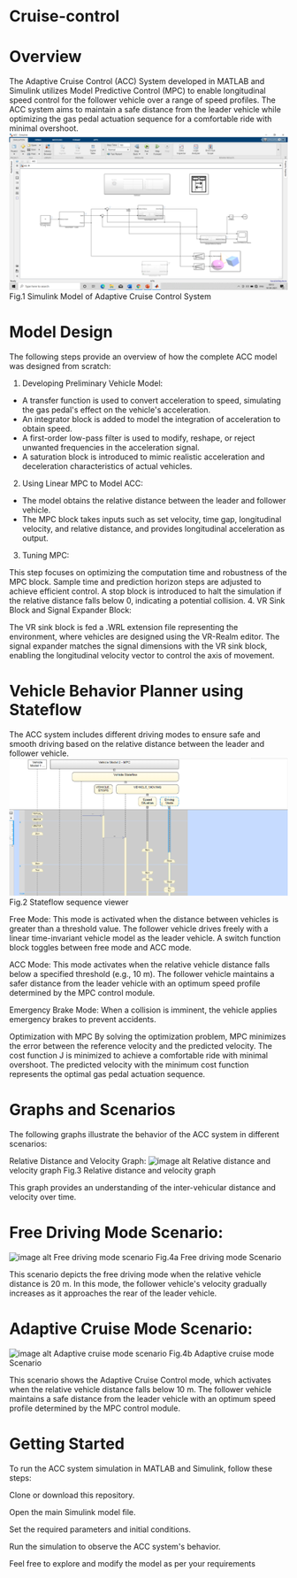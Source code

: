 # Cruise-control
# Overview
The Adaptive Cruise Control (ACC) System developed in MATLAB and Simulink utilizes Model Predictive Control (MPC) to enable longitudinal speed control for the follower vehicle over a range of speed profiles. The ACC system aims to maintain a safe distance from the leader vehicle while optimizing the gas pedal actuation sequence for a comfortable ride with minimal overshoot.
![image alt](Simulink_Model_of_Adaptive_Cruise_Control_System.png)
 Fig.1 Simulink Model of Adaptive Cruise Control System

# Model Design
The following steps provide an overview of how the complete ACC model was designed from scratch:

1. Developing Preliminary Vehicle Model:

* A transfer function is used to convert acceleration to speed, simulating the gas pedal's effect on the vehicle's acceleration.
* An integrator block is added to model the integration of acceleration to obtain speed.
* A first-order low-pass filter is used to modify, reshape, or reject unwanted frequencies in the acceleration signal.
* A saturation block is introduced to mimic realistic acceleration and deceleration characteristics of actual vehicles.
2. Using Linear MPC to Model ACC:

* The model obtains the relative distance between the leader and follower vehicle.
* The MPC block takes inputs such as set velocity, time gap, longitudinal velocity, and relative distance, and provides longitudinal acceleration as output.
3. Tuning MPC:

This step focuses on optimizing the computation time and robustness of the MPC block.
Sample time and prediction horizon steps are adjusted to achieve efficient control.
A stop block is introduced to halt the simulation if the relative distance falls below 0, indicating a potential collision.
4. VR Sink Block and Signal Expander Block:

The VR sink block is fed a .WRL extension file representing the environment, where vehicles are designed using the VR-Realm editor.
The signal expander matches the signal dimensions with the VR sink block, enabling the longitudinal velocity vector to control the axis of movement.
# Vehicle Behavior Planner using Stateflow
The ACC system includes different driving modes to ensure safe and smooth driving based on the relative distance between the leader and follower vehicle.
![image alt](Stateflow_sequence_viewer.png)
Fig.2 Stateflow sequence viewer

Free Mode: This mode is activated when the distance between vehicles is greater than a threshold value. The follower vehicle drives freely with a linear time-invariant vehicle model as the leader vehicle. A switch function block toggles between free mode and ACC mode.

ACC Mode: This mode activates when the relative vehicle distance falls below a specified threshold (e.g., 10 m). The follower vehicle maintains a safer distance from the leader vehicle with an optimum speed profile determined by the MPC control module.

Emergency Brake Mode: When a collision is imminent, the vehicle applies emergency brakes to prevent accidents.

Optimization with MPC
By solving the optimization problem, MPC minimizes the error between the reference velocity and the predicted velocity. The cost function J is minimized to achieve a comfortable ride with minimal overshoot. The predicted velocity with the minimum cost function represents the optimal gas pedal actuation sequence.

# Graphs and Scenarios
The following graphs illustrate the behavior of the ACC system in different scenarios:

Relative Distance and Velocity Graph:
![image alt]()
Relative distance and velocity graph Fig.3 Relative distance and velocity graph

This graph provides an understanding of the inter-vehicular distance and velocity over time.

# Free Driving Mode Scenario:
![image alt]()
Free driving mode scenario Fig.4a Free driving mode Scenario

This scenario depicts the free driving mode when the relative vehicle distance is 20 m. In this mode, the follower vehicle's velocity gradually increases as it approaches the rear of the leader vehicle.

# Adaptive Cruise Mode Scenario:
![image alt]()
Adaptive cruise mode scenario Fig.4b Adaptive cruise mode Scenario

This scenario shows the Adaptive Cruise Control mode, which activates when the relative vehicle distance falls below 10 m. The follower vehicle maintains a safe distance from the leader vehicle with an optimum speed profile determined by the MPC control module.

# Getting Started
To run the ACC system simulation in MATLAB and Simulink, follow these steps:

Clone or download this repository.

Open the main Simulink model file.

Set the required parameters and initial conditions.

Run the simulation to observe the ACC system's behavior.

Feel free to explore and modify the model as per your requirements
